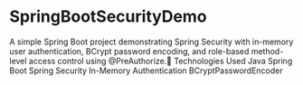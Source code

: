 # SpringBootSecurityDemo
A simple Spring Boot project demonstrating Spring Security with in-memory user authentication, BCrypt password encoding, and role-based method-level access control using @PreAuthorize.🚀 Technologies Used Java  Spring Boot  Spring Security  In-Memory Authentication  BCryptPasswordEncoder
